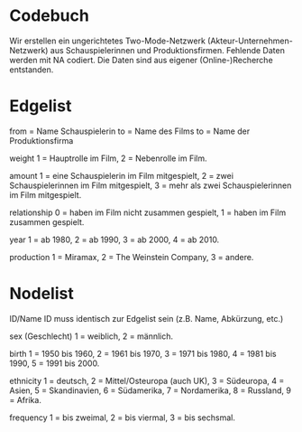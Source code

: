 # Codebuch
Wir erstellen ein ungerichtetes Two-Mode-Netzwerk (Akteur-Unternehmen-Netzwerk) aus Schauspielerinnen und Produktionsfirmen. Fehlende Daten werden mit NA codiert. Die Daten sind aus eigener (Online-)Recherche entstanden. 

# Edgelist

from = Name Schauspielerin 
to = Name des Films 
to = Name der Produktionsfirma 

weight 
1 = Hauptrolle im Film,
2 = Nebenrolle im Film.

amount
1 = eine Schauspielerin im Film mitgespielt, 
2 = zwei Schauspielerinnen im Film mitgespielt, 
3 = mehr als zwei Schauspielerinnen im Film mitgespielt.

relationship
0 = haben im Film nicht zusammen gespielt,
1 = haben im Film zusammen gespielt. 

year 
1 = ab 1980,
2 = ab 1990,
3 = ab 2000,
4 = ab 2010.

production 
1 = Miramax,
2 = The Weinstein Company, 
3 = andere.

# Nodelist

ID/Name
ID muss identisch zur Edgelist sein (z.B. Name, Abkürzung, etc.)

sex (Geschlecht)
1 = weiblich,
2 = männlich.

birth
1 = 1950 bis 1960,
2 = 1961 bis 1970, 
3 = 1971 bis 1980,
4 = 1981 bis 1990,
5 = 1991 bis 2000.

ethnicity
1 = deutsch,
2 = Mittel/Osteuropa (auch UK),
3 = Südeuropa,
4 = Asien, 
5 = Skandinavien,
6 = Südamerika,
7 = Nordamerika,
8 = Russland,
9 = Afrika.

frequency
1 = bis zweimal, 
2 = bis viermal, 
3 = bis sechsmal. 

